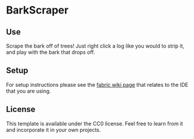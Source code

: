 # BarkScraper

## Use

Scrape the bark off of trees! Just right click a log like you would to strip it,
and play with the bark that drops off.

## Setup

For setup instructions please see the [fabric wiki page](https://fabricmc.net/wiki/tutorial:setup) that relates to the IDE that you are using.

## License

This template is available under the CC0 license. Feel free to learn from it and incorporate it in your own projects.
